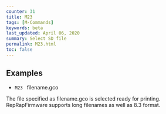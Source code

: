 ```yaml
---
counter: 31
title: M23
tags: [M-Commands] 
keywords: beta 
last_updated: April 06, 2020 
summary: Select SD file 
permalink: M23.html
toc: false 
---
```



## Examples

* ` M23  ` filename.gco

The file specified as filename.gco is selected ready for printing. RepRapFirmware supports long filenames as well as 8.3 format.

